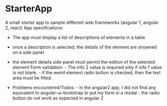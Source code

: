 # StarterApp
A small starter app to sample different web frameworks (angular 1, angular 2, react)
App specifications:
   - The app must display a list of descriptions of elements in a table 
   - once a description is selected, the details of the element are showned on a side panel
   - the element details side panel must permit the edition of the selected element
      Form validation: - The info 2 value is required only if info 1 value is not blank.
                       - if the weird element radio button is checked, then the text area must be filled.

   - Problems encountered/Todos:
         - in the angular2 app, I did not find any equivalent to angular-ui-bootstrap to put my form in a modal
         - the radio button do not work as expected in angular 2
